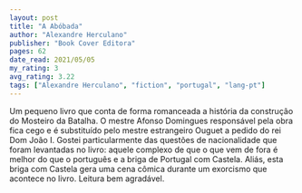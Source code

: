 ```yaml
---
layout: post
title: "A Abóbada"
author: "Alexandre Herculano"
publisher: "Book Cover Editora"
pages: 62
date_read: 2021/05/05
my_rating: 3
avg_rating: 3.22
tags: ["Alexandre Herculano", "fiction", "portugal", "lang-pt"]
---
```


Um pequeno livro que conta de forma romanceada a história da construção do Mosteiro da Batalha. O mestre Afonso Domingues responsável pela obra fica cego e é substituído pelo mestre estrangeiro Ouguet a pedido do rei Dom João I. Gostei particularmente das questões de nacionalidade que foram levantadas no livro: aquele complexo de que o que vem de fora é melhor do que o português e a briga de Portugal com Castela. Aliás, esta briga com Castela gera uma cena cômica durante um exorcismo que acontece no livro. Leitura bem agradável.

